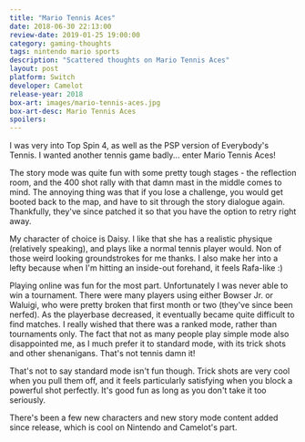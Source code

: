 ```yaml
---
title: "Mario Tennis Aces"
date: 2018-06-30 22:13:00 
review-date: 2019-01-25 19:00:00 
category: gaming-thoughts
tags: nintendo mario sports
description: "Scattered thoughts on Mario Tennis Aces"
layout: post
platform: Switch
developer: Camelot
release-year: 2018
box-art: images/mario-tennis-aces.jpg
box-art-desc: Mario Tennis Aces
spoilers: 
---
```

I was very into Top Spin 4, as well as the PSP version of Everybody's Tennis. I wanted another tennis game badly... enter Mario Tennis Aces!

The story mode was quite fun with some pretty tough stages - the reflection room, and the 400 shot rally with that damn mast in the middle comes to mind. The annoying thing was that if you lose a challenge, you would get booted back to the map, and have to sit through the story dialogue again. Thankfully, they've since patched it so that you have the option to retry right away.

My character of choice is Daisy. I like that she has a realistic physique (relatively speaking), and plays like a normal tennis player would. Non of those weird looking groundstrokes for me thanks. I also make her into a lefty because when I'm hitting an inside-out forehand, it feels Rafa-like :)

Playing online was fun for the most part. Unfortunately I was never able to win a tournament. There were many players using either Bowser Jr. or Waluigi, who were pretty broken that first month or two (they've since been nerfed). As the playerbase decreased, it eventually became quite difficult to find matches. I really wished that there was a ranked mode, rather than tournaments only. The fact that not as many people play simple mode also disappointed me, as I much prefer it to standard mode, with its trick shots and other shenanigans. That's not tennis damn it!

That's not to say standard mode isn't fun though. Trick shots are very cool when you pull them off, and it feels particularly satisfying when you block a powerful shot perfectly. It's good fun as long as you don't take it too seriously.

There's been a few new characters and new story mode content added since release, which is cool on Nintendo and Camelot's part.